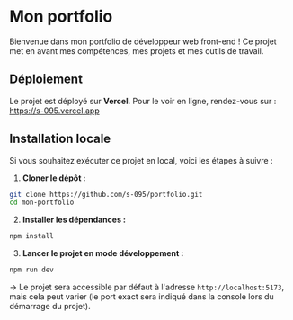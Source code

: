 # Mon portfolio

Bienvenue dans mon portfolio de développeur web front-end ! Ce projet met en avant mes compétences, mes projets et mes outils de travail.

## Déploiement

Le projet est déployé sur **Vercel**. Pour le voir en ligne, rendez-vous sur : https://s-095.vercel.app

## Installation locale

Si vous souhaitez exécuter ce projet en local, voici les étapes à suivre :

1. **Cloner le dépôt :**
```sh
git clone https://github.com/s-095/portfolio.git
cd mon-portfolio
```
2. **Installer les dépendances :**
```sh
npm install
```
3. **Lancer le projet en mode développement :**
```sh
npm run dev
```
-> Le projet sera accessible par défaut à l'adresse `http://localhost:5173`, mais cela peut varier (le port exact sera indiqué dans la console lors du démarrage du projet).


